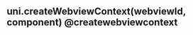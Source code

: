 ## uni.createWebviewContext(webviewId, component) @createwebviewcontext

<!-- UTSAPIJSON.createWebviewContext.description -->

<!-- UTSAPIJSON.createWebviewContext.param -->

<!-- UTSAPIJSON.createWebviewContext.returnValue -->

<!-- UTSAPIJSON.createWebviewContext.compatibility -->

<!-- UTSAPIJSON.createWebviewContext.tutorial -->

<!-- UTSAPIJSON.general_type.name -->

<!-- UTSAPIJSON.general_type.param -->